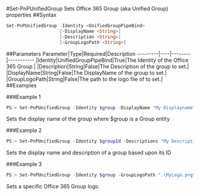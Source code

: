 #Set-PnPUnifiedGroup
Sets Office 365 Group (aka Unified Group) properties
##Syntax
```powershell
Set-PnPUnifiedGroup -Identity <UnifiedGroupPipeBind>
                    [-DisplayName <String>]
                    [-Description <String>]
                    [-GroupLogoPath <String>]
```


##Parameters
Parameter|Type|Required|Description
---------|----|--------|-----------
|Identity|UnifiedGroupPipeBind|True|The Identity of the Office 365 Group.|
|Description|String|False|The Description of the group to set.|
|DisplayName|String|False|The DisplayName of the group to set.|
|GroupLogoPath|String|False|The path to the logo file of to set.|
##Examples

###Example 1
```powershell
PS:> Set-PnPUnifiedGroup -Identity $group -DisplayName "My Displayname"
```
Sets the display name of the group where $group is a Group entity

###Example 2
```powershell
PS:> Set-PnPUnifiedGroup -Identity $groupId -Descriptions "My Description" -DisplayName "My DisplayName"
```
Sets the display name and description of a group based upon its ID

###Example 3
```powershell
PS:> Set-PnPUnifiedGroup -Identity $group -GroupLogoPath ".\MyLogo.png"
```
Sets a specific Office 365 Group logo.
